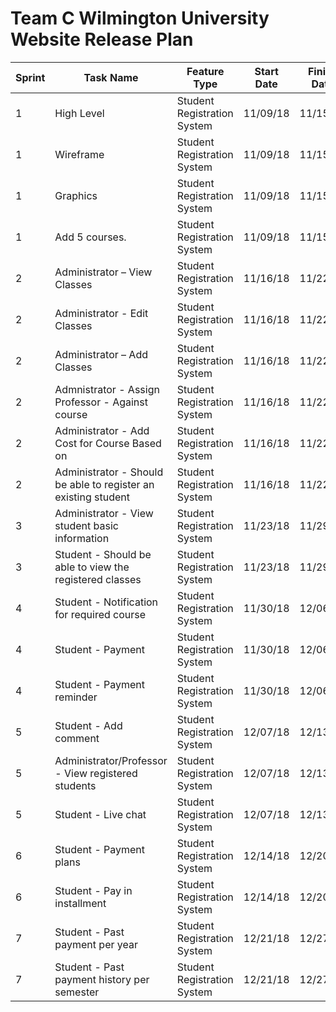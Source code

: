 # Team C Wilmington University Website Release Plan

| **Sprint**| **Task Name** | **Feature Type** |**Start Date** | **Finish Date** |
| --- | --- | --- |--- | --- | 
|1  |	High Level	|Student Registration System	|11/09/18	|11/15/18|
|1	|Wireframe	|Student Registration System	|11/09/18	|11/15/18|
|1	|Graphics	|Student Registration System	|11/09/18|	11/15/18|
|1	|Add 5 courses.	|Student Registration System |	11/09/18	|11/15/18|
|2	|Administrator – View Classes	|Student Registration System	|11/16/18|	11/22/18|
|2	|Administrator - Edit Classes	|Student Registration System	|11/16/18|	11/22/18|
|2	|Administrator – Add Classes	|Student Registration System	|11/16/18|	11/22/18|
|2	|Admnistrator - Assign Professor - Against course 	|Student Registration System	|11/16/18|	11/22/18|
|2	|Administrator - Add Cost for Course Based on 	|Student Registration System|	11/16/18|	11/22/18|
|2	|Administrator - Should be able to register an existing student	|Student Registration System|	11/16/18|	11/22/18|
|3  |Administrator - View student basic information |Student Registration System|	11/23/18|	11/29/18|
|3  |Student - Should be able to view the registered classes |Student Registration System| 11/23/18| 11/29/18|
|4  |Student - Notification for required course |Student Registration System| 11/30/18|  12/06/18|
|4  |Student - Payment |Student Registration System| 11/30/18|  12/06/18|
|4  |Student - Payment reminder |Student Registration System| 11/30/18|  12/06/18|
|5  |Student - Add comment |Student Registration System| 12/07/18| 12/13/18|
|5  |Administrator/Professor - View registered students|Student Registration System| 12/07/18| 12/13/18|
|5  |Student - Live chat |Student Registration System| 12/07/18| 12/13/18|
|6  |Student - Payment plans |Student Registration System| 12/14/18| 12/20/18|
|6  |Student - Pay in installment |Student Registration System| 12/14/18| 12/20/18|
|7  |Student - Past payment per year |Student Registration System| 12/21/18| 12/27/18|
|7  |Student - Past payment history per semester |Student Registration System| 12/21/18| 12/27/18|

